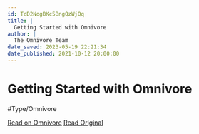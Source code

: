 ```yaml
---
id: TcD2NogBKc5BngQzWjQq
title: |
  Getting Started with Omnivore
author: |
  The Omnivore Team
date_saved: 2023-05-19 22:21:34
date_published: 2021-10-12 20:00:00
---
```


# Getting Started with Omnivore
#Type/Omnivore

[Read on Omnivore](https://omnivore.app/me/getting-started-with-omnivore-18836f659bb)
[Read Original](https://blog.omnivore.app/p/getting-started-with-omnivore)

